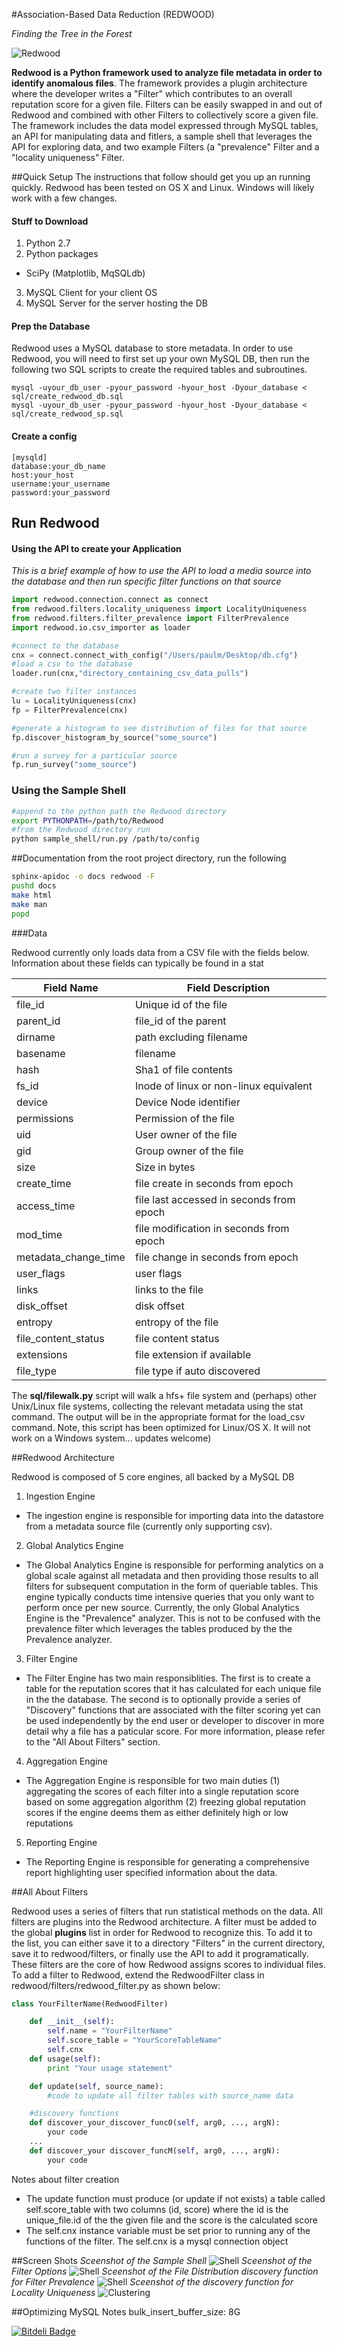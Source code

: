 #Association-Based Data Reduction (REDWOOD)

<i>Finding the Tree in the Forest</i>

![Redwood](https://raw.github.com/Lab41/Redwood/master/images/logo/redwood_logo.png "Redwood")


<b>Redwood is a Python framework used to analyze file metadata in order to identify anomalous files</b>. The framework provides a plugin architecture where the developer writes a "Filter" which contributes to an overall reputation score for a given file. Filters can be easily swapped in and out of Redwood and combined with other Filters to collectively score a given file.  The framework includes the data model expressed through MySQL tables, an API for manipulating data and fitlers, a sample shell that leverages the API for exploring data, and two example Filters (a "prevalence" Filter and a "locality uniqueness" Filter. 

##Quick Setup
The instructions that follow should get you up an running quickly.  Redwood has been tested on  OS X and Linux. Windows will likely work with a few changes.

#### Stuff to Download
1. Python 2.7
2. Python packages
  * SciPy (Matplotlib, MqSQLdb)
3. MySQL Client for your client OS
4. MySQL Server for the server hosting the DB

#### Prep the Database
Redwood uses a MySQL database to store metadata. In order to use Redwood, you will need to first set up your own MySQL DB, then run the following two SQL scripts to create the required tables and subroutines.

```
mysql -uyour_db_user -pyour_password -hyour_host -Dyour_database < sql/create_redwood_db.sql
mysql -uyour_db_user -pyour_password -hyour_host -Dyour_database < sql/create_redwood_sp.sql
```

#### Create a config

```
[mysqld]
database:your_db_name
host:your_host
username:your_username
password:your_password
```

## Run Redwood

#### Using the API to create your Application
<i>This is a brief example of how to use the API to load a media source into the database and then run specific filter functions on that source</i>

```python
import redwood.connection.connect as connect
from redwood.filters.locality_uniqueness import LocalityUniqueness
from redwood.filters.filter_prevalence import FilterPrevalence
import redwood.io.csv_importer as loader

#connect to the database
cnx = connect.connect_with_config("/Users/paulm/Desktop/db.cfg")
#load a csv to the database
loader.run(cnx,"directory_containing_csv_data_pulls")

#create two filter instances
lu = LocalityUniqueness(cnx)
fp = FilterPrevalence(cnx)

#generate a histogram to see distribution of files for that source
fp.discover_histogram_by_source("some_source")

#run a survey for a particular source
fp.run_survey("some_source")
```


### Using the Sample Shell

```bash
#append to the python path the Redwood directory
export PYTHONPATH=/path/to/Redwood
#from the Redwood directory run
python sample_shell/run.py /path/to/config
```

##Documentation
from the root project directory, run the following
```bash
sphinx-apidoc -o docs redwood -F
pushd docs
make html
make man
popd
```

###Data

Redwood currently only loads data from a CSV file with the fields below. Information about these fields can typically be found in a stat

|Field Name | Field Description|
|-----------|------------------|
|file_id| Unique id of the file |
|parent_id| file_id of the parent |
|dirname| path excluding filename |
|basename| filename |
|hash| Sha1 of file contents |
|fs_id| Inode of linux or non-linux equivalent |
|device| Device Node identifier |
|permissions| Permission of the file |
|uid| User owner of the file |
|gid| Group owner of the file |
|size| Size in bytes |
|create_time | file create in  seconds from epoch | 
|access_time| file last accessed in seconds from epoch |
|mod_time| file modification in seconds from epoch |
|metadata_change_time| file change in seconds from epoch |
|user_flags| user flags | 
|links| links to the file |
|disk_offset| disk offset |
|entropy| entropy of the file |
|file_content_status|file content status|
|extensions| file extension if available |
|file_type| file type if auto discovered |


The **sql/filewalk.py** script will walk a hfs+ file system and (perhaps) other Unix/Linux file systems, collecting the relevant metadata using the stat command.  The output will be in the appropriate format for the load_csv command. Note, this script has been optimized for Linux/OS X.  It will not work on a Windows system... updates welcome)



##Redwood Architecture

Redwood is composed of 5 core engines, all backed by a MySQL DB 

1. Ingestion Engine
  - The ingestion engine is responsible for importing data into the datastore from a metadata source file (currently only supporting csv). 
2. Global Analytics Engine
  - The Global Analytics Engine is responsible for performing analytics on a global scale against all metadata and then providing those results to all filters for subsequent computation in the form of queriable tables.  This engine typically conducts time intensive queries that you only want to perform once per new source.  Currently, the only Global Analytics Engine is the "Prevalence" analyzer.  This is not to be confused with the prevalence filter which leverages the tables produced by the the Prevalence analyzer. 
3. Filter Engine
  - The Filter Engine has two main responsiblities. The first is to create a table for the reputation scores that it has calculated for each unique file in the the database.  The second is to optionally provide a series of "Discovery" functions that are associated with the filter scoring yet can be used independently by the end user or developer to discover in more detail why a file has a paticular score. For more information, please refer to the "All About Filters" section.
4. Aggregation Engine
  - The Aggregation Engine is responsible for two main duties (1)  aggregating the scores of each filter into a single reputation score based on some aggregation algorithm (2) freezing global reputation scores if the engine deems them as either definitely high or low reputations
5. Reporting Engine
  - The Reporting Engine is responsible for generating a comprehensive report highlighting user specified information about the data. 


##All About Filters

Redwood uses a series of filters that run statistical methods on the data. All filters are plugins into the Redwood architecture.  A filter must be added to the global __plugins__ list in order for Redwood to recognize this.  To add it to the list, you can either save it to a directory "Filters" in the current directory, save it to redwood/filters, or finally use the API to add it programatically.  These filters are the core of how Redwood assigns scores to individual files. To add a filter to Redwood, extend the RedwoodFilter class in redwood/filters/redwood_filter.py as shown below: 

```python
class YourFilterName(RedwoodFilter)

    def __init__(self):
        self.name = "YourFilterName"
        self.score_table = "YourScoreTableName"
        self.cnx
    def usage(self):
        print "Your usage statement"

    def update(self, source_name):
        #code to update all filter tables with source_name data

    #discovery functions
    def discover_your_discover_func0(self, arg0, ..., argN):
        your code
    ...
    def discover_your discover_funcM(self, arg0, ..., argN):
        your code

```

Notes about filter creation
*  The update function must produce (or update if not exists) a table called self.score_table with two columns (id, score) where the id is the unique_file.id of the the given file and the score is the calculated score
*  The self.cnx instance variable must be set prior to running any of the functions of the filter. The self.cnx is a mysql connection object

##Screen Shots 
<i>Sceenshot of the Sample Shell</i>
![Shell](https://raw.github.com/Lab41/Redwood/master/images/redwood_0.png "Redwood Shell")
<i>Sceenshot of the Filter Options</i>
![Shell](https://raw.github.com/Lab41/Redwood/master/images/discovery.png "Filter Options")
<i>Sceenshot of the File Distribution discovery function for Filter Prevalence</i>
![Shell](https://raw.github.com/Lab41/Redwood/master/images/histogram0.png "Prevalence Filter file distribution")
<i>Sceenshot of the discovery function for Locality Uniqueness</i>
![Clustering](https://raw.github.com/Lab41/Redwood/master/images/clustering.png "Locality Uniquenss Clustering")





##Optimizing MySQL Notes
bulk_insert_buffer_size: 8G

[![Bitdeli Badge](https://d2weczhvl823v0.cloudfront.net/Lab41/redwood/trend.png)](https://bitdeli.com/free "Bitdeli Badge")
